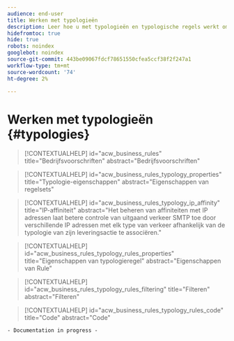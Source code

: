 ```yaml
---
audience: end-user
title: Werken met typologieën
description: Leer hoe u met typologieën en typologische regels werkt om het verzenden van leveringen te controleren, filteren en controleren.
hidefromtoc: true
hide: true
robots: noindex
googlebot: noindex
source-git-commit: 443be09067fdcf78651550cfea5ccf38f2f247a1
workflow-type: tm+mt
source-wordcount: '74'
ht-degree: 2%

---
```



# Werken met typologieën {#typologies}

>[!CONTEXTUALHELP]
>id="acw_business_rules"
>title="Bedrijfsvoorschriften"
>abstract="Bedrijfsvoorschriften"

>[!CONTEXTUALHELP]
>id="acw_business_rules_typology_properties"
>title="Typologie-eigenschappen"
>abstract="Eigenschappen van regelsets"

>[!CONTEXTUALHELP]
>id="acw_business_rules_typology_ip_affinity"
>title="IP-affiniteit"
>abstract="Het beheren van affiniteiten met IP adressen laat betere controle van uitgaand verkeer SMTP toe door verschillende IP adressen met elk type van verkeer afhankelijk van de typologie van zijn leveringsactie te associëren."

>[!CONTEXTUALHELP]
>id="acw_business_rules_typology_rules_properties"
>title="Eigenschappen van typologieregel"
>abstract="Eigenschappen van Rule"

>[!CONTEXTUALHELP]
>id="acw_business_rules_typology_rules_filtering"
>title="Filteren"
>abstract="Filteren"

>[!CONTEXTUALHELP]
>id="acw_business_rules_typology_rules_code"
>title="Code"
>abstract="Code"

`- Documentation in progress -`
